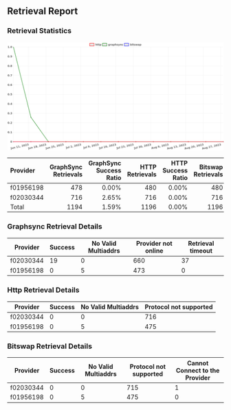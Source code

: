 ## Retrieval Report
### Retrieval Statistics
<img src="https://raw.githubusercontent.com/data-preservation-programs/filplus-checker-assets/main/filecoin-project/filecoin-plus-large-datasets/issues/1672/1693387733285.png"/>

| Provider  | GraphSync Retrievals | GraphSync Success Ratio | HTTP Retrievals | HTTP Success Ratio | Bitswap Retrievals | Bitswap Success Ratio |
| :-------- | -------------------: | ----------------------: | --------------: | -----------------: | -----------------: | --------------------: |
| f01956198 |                  478 |                   0.00% |             480 |              0.00% |                480 |                 0.00% |
| f02030344 |                  716 |                   2.65% |             716 |              0.00% |                716 |                 0.00% |
| Total     |                 1194 |                   1.59% |            1196 |              0.00% |               1196 |                 0.00% |

### Graphsync Retrieval Details
| Provider  | Success | No Valid Multiaddrs | Provider not online | Retrieval timeout |
| --------- | ------- | ------------------- | ------------------- | ----------------- |
| f02030344 | 19      | 0                   | 660                 | 37                |
| f01956198 | 0       | 5                   | 473                 | 0                 |

### Http Retrieval Details
| Provider  | Success | No Valid Multiaddrs | Protocol not supported |
| --------- | ------- | ------------------- | ---------------------- |
| f02030344 | 0       | 0                   | 716                    |
| f01956198 | 0       | 5                   | 475                    |

### Bitswap Retrieval Details
| Provider  | Success | No Valid Multiaddrs | Protocol not supported | Cannot Connect to the Provider |
| --------- | ------- | ------------------- | ---------------------- | ------------------------------ |
| f02030344 | 0       | 0                   | 715                    | 1                              |
| f01956198 | 0       | 5                   | 475                    | 0                              |
